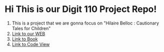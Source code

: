 # Hi This is our Digit 110 Project Repo!
 1. This is a project that we are gonna focus on "Hilaire Belloc : Cautionary Tales for Children"
 2. [Link to our WEB](https://gzc5211.github.io/Hilaire-Belloc-1-Cautionary-Tales-for-Children/)
 3. [Link to Book](https://www.gutenberg.org/files/27424/27424-h/27424-h.htm)
 4. [Link to Code View]([https://www.gutenberg.org/files/27424/27424-h/27424-h.htm](https://github.com/gzc5211/Hilaire-Belloc-1-Cautionary-Tales-for-Children/tree/main/docs/codeview))
